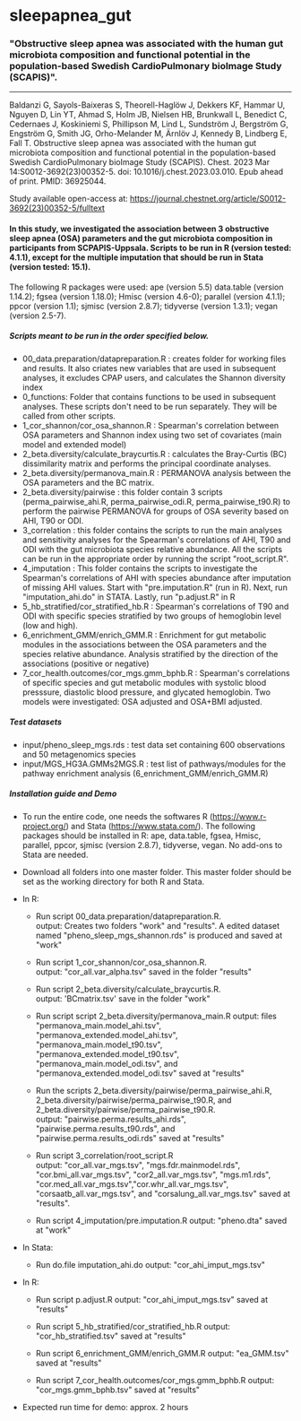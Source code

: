 # sleepapnea_gut

### "Obstructive sleep apnea was associated with the human gut microbiota composition and functional potential in the population-based Swedish CardioPulmonary bioImage Study (SCAPIS)".

***

Baldanzi G, Sayols-Baixeras S, Theorell-Haglöw J, Dekkers KF, Hammar U, Nguyen D, Lin YT, Ahmad S, Holm JB, Nielsen HB, Brunkwall L, Benedict C, Cedernaes J, Koskiniemi S, Phillipson M, Lind L, Sundström J, Bergström G, Engström G, Smith JG, Orho-Melander M, Ärnlöv J, Kennedy B, Lindberg E, Fall T. Obstructive sleep apnea was associated with the human gut microbiota composition and functional potential in the population-based Swedish CardioPulmonary bioImage Study (SCAPIS). Chest. 2023 Mar 14:S0012-3692(23)00352-5. doi: 10.1016/j.chest.2023.03.010. Epub ahead of print. PMID: 36925044.

Study available open-access at: https://journal.chestnet.org/article/S0012-3692(23)00352-5/fulltext 
 

#### In this study, we investigated the association between 3 obstructive sleep apnea (OSA) parameters and the gut microbiota composition in participants from SCPAPIS-Uppsala. Scripts to be run in R (version tested: 4.1.1), except for the multiple imputation that should be run in Stata (version tested: 15.1). 

The following R packages were used: 
ape (version 5.5)
data.table (version 1.14.2);
fgsea (version 1.18.0); 
Hmisc (version 4.6-0); 
parallel (version 4.1.1); 
ppcor (version 1.1); 
sjmisc (version 2.8.7); 
tidyverse (version 1.3.1); 
vegan (version 2.5-7).

##### Scripts meant to be run in the order specified below. 

* 00_data.preparation/datapreparation.R : creates folder for working files and results. It also criates new variables that are used in subsequent analyses, it excludes CPAP users, and calculates the Shannon diversity index
* 0_functions: Folder that contains functions to be used in subsequent analyses. These scripts don't need to be run separately. They will be called from other scripts. 
* 1_cor_shannon/cor_osa_shannon.R : Spearman's correlation between OSA parameters and Shannon index using two set of covariates (main model and extended model)
* 2_beta.diversity/calculate_braycurtis.R : calculates the Bray-Curtis (BC) dissimilarity matrix and performs the principal coordinate analyses. 
* 2_beta.diversity/permanova_main.R : PERMANOVA analysis between the OSA parameters and the BC matrix.
* 2_beta.diversity/pairwise : this folder contain 3 scripts (perma_pairwise_ahi.R, perma_pairwise_odi.R, perma_pairwise_t90.R) to perform the pairwise PERMANOVA for groups of OSA severity based on AHI, T90 or ODI. 
* 3_correlation : this folder contains the scripts to run the main analyses and sensitivity analyses for the Spearman's correlations of AHI, T90 and ODI with the gut microbiota species relative abundance. All the scripts can be run in the appropriate order by running the script "root_script.R". 
* 4_imputation : This folder contains the scripts to investigate the Spearman's correlations of AHI with species abundance after imputation of missing AHI values. Start with "pre.imputation.R" (run in R). Next, run "imputation_ahi.do" in STATA. Lastly, run "p.adjust.R" in R
* 5_hb_stratified/cor_stratified_hb.R : Spearman's correlations of T90 and ODI with specific species stratified by two groups of hemoglobin level (low and high). 
* 6_enrichment_GMM/enrich_GMM.R : Enrichment for gut metabolic modules in the associations between the OSA parameters and the species relative abundance. Analysis stratified by the direction of the associations (positive or negative) 
* 7_cor_health.outcomes/cor_mgs.gmm_bphb.R : Spearman's correlations of specific species and gut metabolic modules with systolic blood presssure, diastolic blood pressure, and glycated hemoglobin. Two models were investigated: OSA adjusted and OSA+BMI adjusted. 


##### Test datasets 
    
* input/pheno_sleep_mgs.rds : test data set containing 600 observations and 50 metagenomics species 
* input/MGS_HG3A.GMMs2MGS.R : test list of pathways/modules for the pathway enrichment analysis (6_enrichment_GMM/enrich_GMM.R)


##### Installation guide and Demo

* To run the entire code, one needs the softwares R (https://www.r-project.org/) and Stata (https://www.stata.com/). The following packages should be installed in R: ape, data.table, fgsea,
Hmisc, parallel, ppcor, sjmisc (version 2.8.7), tidyverse, vegan. No add-ons to Stata are needed. 

* Download all folders into one master folder. This master folder should be set as the working directory for both R and Stata. 

* In R:
     *  Run script 00_data.preparation/datapreparation.R.    
     output: Creates two folders "work" and "results". A edited dataset named "pheno_sleep_mgs_shannon.rds" is produced and saved at "work"
     
     *  Run script 1_cor_shannon/cor_osa_shannon.R.      
     output: "cor_all.var_alpha.tsv" saved in the folder "results"
     
     *  Run script 2_beta.diversity/calculate_braycurtis.R.     
     output: 'BCmatrix.tsv' save in the folder "work" 
     
     *  Run script script 2_beta.diversity/permanova_main.R
     output: files "permanova_main.model_ahi.tsv", "permanova_extended.model_ahi.tsv", "permanova_main.model_t90.tsv", "permanova_extended.model_t90.tsv", "permanova_main.model_odi.tsv", and "permanova_extended.model_odi.tsv" saved at "results" 
     
     *  Run the scripts 2_beta.diversity/pairwise/perma_pairwise_ahi.R, 2_beta.diversity/pairwise/perma_pairwise_t90.R, and 2_beta.diversity/pairwise/perma_pairwise_t90.R.  
     output: "pairwise.perma.results_ahi.rds", "pairwise.perma.results_t90.rds", and "pairwise.perma.results_odi.rds" saved at "results"
     
     *  Run script 3_correlation/root_script.R  
     output: "cor_all.var_mgs.tsv", "mgs.fdr.mainmodel.rds", "cor.bmi_all.var_mgs.tsv", "cor2_all.var_mgs.tsv", "mgs.m1.rds", "cor.med_all.var_mgs.tsv","cor.whr_all.var_mgs.tsv", "corsaatb_all.var_mgs.tsv", and "corsalung_all.var_mgs.tsv" saved at "results". 
     
     *  Run script 4_imputation/pre.imputation.R 
     output: "pheno.dta" saved at "work"
 
* In Stata: 
     *  Run do.file imputation_ahi.do
     output: "cor_ahi_imput_mgs.tsv"
     
* In R: 
     *  Run script p.adjust.R
     output: "cor_ahi_imput_mgs.tsv" saved at "results"
     
     * Run script 5_hb_stratified/cor_stratified_hb.R
     output: "cor_hb_stratified.tsv" saved at "results"
     
     * Run script 6_enrichment_GMM/enrich_GMM.R
     output: "ea_GMM.tsv" saved at "results"
     
     * Run script 7_cor_health.outcomes/cor_mgs.gmm_bphb.R
     output: "cor_mgs.gmm_bphb.tsv" saved at "results"
     
     
* Expected run time for demo: approx. 2 hours 

